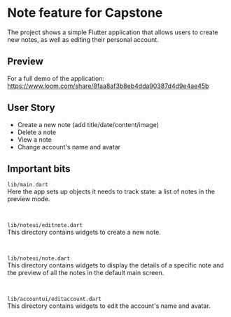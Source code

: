 # Note feature for Capstone

The project shows a simple Flutter application that allows users to create new notes, as well as editing their personal account.

## Preview

For a full demo of the application: https://www.loom.com/share/8faa8af3b8eb4dda90387d4d9e4ae45b 

## User Story

- Create a new note (add title/date/content/image)
- Delete a note
- View a note
- Change account's name and avatar

## Important bits

`lib/main.dart` </br>
Here the app sets up objects it needs to track state: a list of notes in the preview mode.

</br>

`lib/noteui/editnote.dart` </br>
This directory contains widgets to create a new note.

</br>

`lib/noteui/note.dart` </br>
This directory contains widgets to display the details of a specific note and the preview of all the notes in the default main screen.

</br>

`lib/accountui/editaccount.dart` </br>
This directory contains widgets to edit the account's name and avatar.



